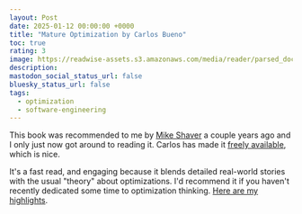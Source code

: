 ```yaml
---
layout: Post
date: 2025-01-12 00:00:00 +0000
title: "Mature Optimization by Carlos Bueno"
toc: true
rating: 3
image: https://readwise-assets.s3.amazonaws.com/media/reader/parsed_document_assets/30288561/cover-image-cover-image_VChJuiA.jpg
description: 
mastodon_social_status_url: false
bluesky_status_url: false
tags:
  - optimization
  - software-engineering
---
```



This book was recommended to me by [Mike Shaver](https://github.com/shaver) a couple years ago and I only just now got around to reading  it. Carlos has made it [freely available](https://carlos.bueno.org/optimization/), which is nice.

It's a fast read, and engaging because it blends detailed real-world stories with the usual "theory" about optimizations. I'd recommend it if you haven't recently dedicated some time to optimization thinking. [Here are my highlights](https://www.joshbeckman.org/sources/#47665610).
